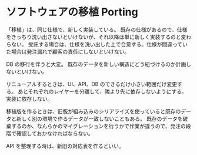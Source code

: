 # ソフトウェアの移植 Porting

「移植」は、同じ仕様で、新しく実装している。
既存の仕様があるので、仕様をきっちり洗い出さないといけないが、それ以降は単に新しく実装するのと変わらない。
受託する場合は、仕様を洗い出した上で合意する。仕様が間違っていた場合は発注漏れで顧客の責任にしないといけない。

DB の移行を伴うと大変。
既存のデータを新しい構造にどう紐づけるのか計画しないといけない。

リニューアルするときは、UI、API、DB のできるだけ小さい範囲だけ変更する。
あとそれぞれのレイヤーを分離して、隣より先に依存しないようにする。実装に依存しない。

移植版を作るときは、旧版が組み込みのシリアライズを使っていると既存のデータと新しく別の環境で作るデータが一致しないこともある。
既存のデータを破棄するのか、なんらかのマイグレーションを行うかで作業が違うので、発注の段階で確認しておかなければならない。

API を整理する時は、新旧の対応表を作るといい。
